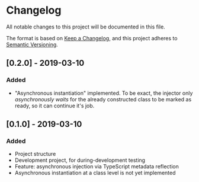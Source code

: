 # Changelog
All notable changes to this project will be documented in this file.

The format is based on [Keep a Changelog](https://keepachangelog.com/en/1.0.0/),
and this project adheres to [Semantic Versioning](https://semver.org/spec/v2.0.0.html).

## [0.2.0] - 2019-03-10

### Added
- "Asynchronous instantiation" implemented. To be exact, the injector only
*asynchronously waits* for the already constructed class to be marked
as ready, so it can continue it's job.

## [0.1.0] - 2019-03-10

### Added
- Project structure
- Development project, for during-development testing
- Feature: asynchronous injection via TypeScript metadata reflection
- Asynchronous instantiation at a class level is not yet implemented

